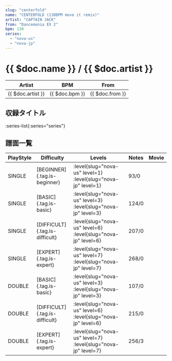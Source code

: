 ```yaml
---
slug: "centerfold"
name: "CENTERFOLD (130BPM move it remix)"
artist: "CAPTAIN JACK"
from: "Dancemania EX 2"
bpm: 130
series:
  - "nova-us"
  - "nova-jp"
---
```


# {{ $doc.name }} / {{ $doc.artist }}

|Artist|BPM|From|
|------|---|----|
|{{ $doc.artist }}|{{ $doc.bpm }}|{{ $doc.from }}|

## 収録タイトル

:series-list{:series="series"}

## 譜面一覧

|PlayStyle|Difficulty|Levels|Notes|Movie|
|---------|----------|------|-----|-----|
|SINGLE|[BEGINNER]{.tag.is-beginner}|:level{slug="nova-us" level=1} :level{slug="nova-jp" level=1}|93/0||
|SINGLE|[BASIC]{.tag.is-basic}|:level{slug="nova-us" level=3} :level{slug="nova-jp" level=3}|124/0||
|SINGLE|[DIFFICULT]{.tag.is-difficult}|:level{slug="nova-us" level=6} :level{slug="nova-jp" level=6}|207/0||
|SINGLE|[EXPERT]{.tag.is-expert}|:level{slug="nova-us" level=7} :level{slug="nova-jp" level=7}|268/0||
|DOUBLE|[BASIC]{.tag.is-basic}|:level{slug="nova-us" level=3} :level{slug="nova-jp" level=3}|107/0||
|DOUBLE|[DIFFICULT]{.tag.is-difficult}|:level{slug="nova-us" level=6} :level{slug="nova-jp" level=6}|215/0||
|DOUBLE|[EXPERT]{.tag.is-expert}|:level{slug="nova-us" level=7} :level{slug="nova-jp" level=7}|256/3||
